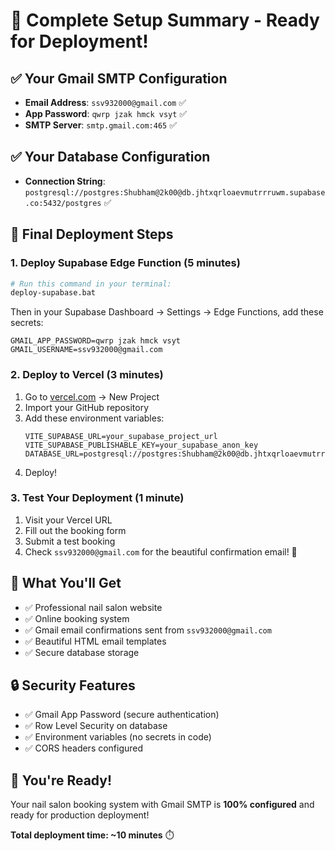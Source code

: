 # 🎉 Complete Setup Summary - Ready for Deployment!

## ✅ Your Gmail SMTP Configuration
- **Email Address**: `ssv932000@gmail.com` ✅
- **App Password**: `qwrp jzak hmck vsyt` ✅
- **SMTP Server**: `smtp.gmail.com:465` ✅

## ✅ Your Database Configuration
- **Connection String**: `postgresql://postgres:Shubham@2k00@db.jhtxqrloaevmutrrruwm.supabase.co:5432/postgres` ✅

## 🚀 Final Deployment Steps

### 1. Deploy Supabase Edge Function (5 minutes)
```bash
# Run this command in your terminal:
deploy-supabase.bat
```

Then in your Supabase Dashboard → Settings → Edge Functions, add these secrets:
```
GMAIL_APP_PASSWORD=qwrp jzak hmck vsyt
GMAIL_USERNAME=ssv932000@gmail.com
```

### 2. Deploy to Vercel (3 minutes)
1. Go to [vercel.com](https://vercel.com) → New Project
2. Import your GitHub repository
3. Add these environment variables:
   ```
   VITE_SUPABASE_URL=your_supabase_project_url
   VITE_SUPABASE_PUBLISHABLE_KEY=your_supabase_anon_key
   DATABASE_URL=postgresql://postgres:Shubham@2k00@db.jhtxqrloaevmutrrruwm.supabase.co:5432/postgres
   ```
4. Deploy!

### 3. Test Your Deployment (1 minute)
1. Visit your Vercel URL
2. Fill out the booking form
3. Submit a test booking
4. Check `ssv932000@gmail.com` for the beautiful confirmation email! 📧

## 🎯 What You'll Get
- ✅ Professional nail salon website
- ✅ Online booking system
- ✅ Gmail email confirmations sent from `ssv932000@gmail.com`
- ✅ Beautiful HTML email templates
- ✅ Secure database storage

## 🔒 Security Features
- ✅ Gmail App Password (secure authentication)
- ✅ Row Level Security on database
- ✅ Environment variables (no secrets in code)
- ✅ CORS headers configured

## 🎉 You're Ready!
Your nail salon booking system with Gmail SMTP is **100% configured** and ready for production deployment!

**Total deployment time: ~10 minutes** ⏱️
